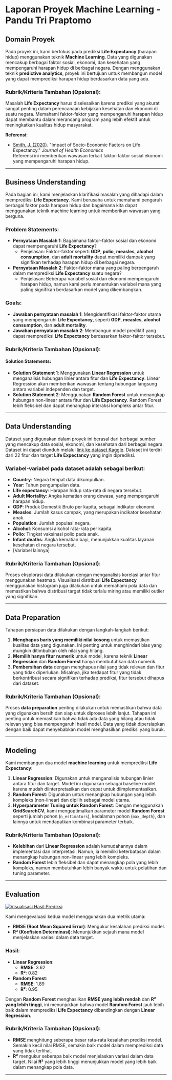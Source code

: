# Laporan Proyek Machine Learning - Pandu Tri Praptomo

## Domain Proyek
Pada proyek ini, kami berfokus pada prediksi **Life Expectancy** (harapan hidup) menggunakan teknik **Machine Learning**. Data yang digunakan mencakup berbagai faktor sosial, ekonomi, dan kesehatan yang mempengaruhi harapan hidup di berbagai negara. Dengan menggunakan teknik **predictive analytics**, proyek ini bertujuan untuk membangun model yang dapat memprediksi harapan hidup berdasarkan data yang ada.

### Rubrik/Kriteria Tambahan (Opsional):
Masalah **Life Expectancy** harus diselesaikan karena prediksi yang akurat sangat penting dalam perencanaan kebijakan kesehatan dan ekonomi di suatu negara. Memahami faktor-faktor yang mempengaruhi harapan hidup dapat membantu dalam merancang program yang lebih efektif untuk meningkatkan kualitas hidup masyarakat.

**Referensi:**
- [Smith, J. (2020)](https://mpra.ub.uni-muenchen.de/70871/). "Impact of Socio-Economic Factors on Life Expectancy." *Journal of Health Economics*  
  Referensi ini memberikan wawasan terkait faktor-faktor sosial ekonomi yang mempengaruhi harapan hidup.

---

## Business Understanding
Pada bagian ini, kami menjelaskan klarifikasi masalah yang dihadapi dalam memprediksi **Life Expectancy**. Kami berusaha untuk memahami pengaruh berbagai faktor pada harapan hidup dan bagaimana kita dapat menggunakan teknik machine learning untuk memberikan wawasan yang berguna.

### Problem Statements:
- **Pernyataan Masalah 1**: Bagaimana faktor-faktor sosial dan ekonomi dapat mempengaruhi **Life Expectancy**?
  - Penjelasan: Faktor-faktor seperti **GDP**, **polio**, **measles**, **alcohol consumption**, dan **adult mortality** dapat memiliki dampak yang signifikan terhadap harapan hidup di berbagai negara.
- **Pernyataan Masalah 2**: Faktor-faktor mana yang paling berpengaruh dalam memprediksi **Life Expectancy** suatu negara?
  - Penjelasan: Beberapa variabel sosial dan ekonomi mempengaruhi harapan hidup, namun kami perlu menentukan variabel mana yang paling signifikan berdasarkan model yang dikembangkan.

### Goals:
- **Jawaban pernyataan masalah 1**: Mengidentifikasi faktor-faktor utama yang mempengaruhi **Life Expectancy**, seperti **GDP**, **measles**, **alcohol consumption**, dan **adult mortality**.
- **Jawaban pernyataan masalah 2**: Membangun model prediktif yang dapat memprediksi **Life Expectancy** berdasarkan faktor-faktor tersebut.

### Rubrik/Kriteria Tambahan (Opsional):
#### Solution Statements:
- **Solution Statement 1**: Menggunakan **Linear Regression** untuk menganalisis hubungan linier antara fitur dan **Life Expectancy**. Linear Regression akan memberikan wawasan tentang hubungan langsung antara variabel independen dan target.
- **Solution Statement 2**: Menggunakan **Random Forest** untuk menangkap hubungan non-linear antara fitur dan **Life Expectancy**. Random Forest lebih fleksibel dan dapat menangkap interaksi kompleks antar fitur.

---

## Data Understanding

Dataset yang digunakan dalam proyek ini berasal dari berbagai sumber yang mencakup data sosial, ekonomi, dan kesehatan dari berbagai negara. Dataset ini dapat diunduh melalui [link ke dataset Kaggle](https://www.kaggle.com/datasets/kumarajarshi/life-expectancy-who). Dataset ini terdiri dari 22 fitur dan target **Life Expectancy** yang ingin diprediksi.

### Variabel-variabel pada dataset adalah sebagai berikut:
- **Country**: Negara tempat data dikumpulkan.
- **Year**: Tahun pengumpulan data.
- **Life expectancy**: Harapan hidup rata-rata di negara tersebut.
- **Adult Mortality**: Angka kematian orang dewasa, yang mempengaruhi harapan hidup.
- **GDP**: Produk Domestik Bruto per kapita, sebagai indikator ekonomi.
- **Measles**: Jumlah kasus campak, yang merupakan indikator kesehatan anak.
- **Population**: Jumlah populasi negara.
- **Alcohol**: Konsumsi alkohol rata-rata per kapita.
- **Polio**: Tingkat vaksinasi polio pada anak.
- **Infant deaths**: Angka kematian bayi, menunjukkan kualitas layanan kesehatan di negara tersebut.
- [Variabel lainnya]

### Rubrik/Kriteria Tambahan (Opsional):
Proses eksplorasi data dilakukan dengan menganalisis korelasi antar fitur menggunakan heatmap. Visualisasi distribusi **Life Expectancy** menggunakan histogram juga dilakukan untuk memahami pola data dan memastikan bahwa distribusi target tidak terlalu miring atau memiliki outlier yang signifikan.

---

## Data Preparation

Tahapan persiapan data dilakukan dengan langkah-langkah berikut:
1. **Menghapus baris yang memiliki nilai kosong** untuk memastikan kualitas data yang digunakan. Ini penting untuk menghindari bias yang mungkin ditimbulkan oleh nilai yang hilang.
2. **Memilih hanya fitur numerik** untuk model, karena teknik **Linear Regression** dan **Random Forest** hanya membutuhkan data numerik.
3. **Pembersihan data** dengan menghapus nilai yang tidak relevan dan fitur yang tidak diperlukan. Misalnya, jika terdapat fitur yang tidak berkontribusi secara signifikan terhadap prediksi, fitur tersebut dihapus dari dataset.

### Rubrik/Kriteria Tambahan (Opsional):
Proses **data preparation** penting dilakukan untuk memastikan bahwa data yang digunakan bersih dan siap untuk diproses lebih lanjut. Tahapan ini penting untuk memastikan bahwa tidak ada data yang hilang atau tidak relevan yang bisa mempengaruhi hasil model. Data yang tidak dipersiapkan dengan baik dapat menyebabkan model menghasilkan prediksi yang buruk.

---

## Modeling

Kami membangun dua model **machine learning** untuk memprediksi **Life Expectancy**:
1. **Linear Regression**: Digunakan untuk menganalisis hubungan linier antara fitur dan target. Model ini digunakan sebagai baseline model karena mudah diinterpretasikan dan cepat untuk diimplementasikan.
2. **Random Forest**: Digunakan untuk menangkap hubungan yang lebih kompleks (non-linear) dan dipilih sebagai model utama.
3. **Hyperparameter Tuning untuk Random Forest**:
   Dengan menggunakan **GridSearchCV**, kami mengoptimalkan parameter model **Random Forest** seperti jumlah pohon (`n_estimators`), kedalaman pohon (`max_depth`), dan lainnya untuk mendapatkan kombinasi parameter terbaik.

### Rubrik/Kriteria Tambahan (Opsional):
- **Kelebihan** dari **Linear Regression** adalah kemudahannya dalam implementasi dan interpretasi. Namun, ia memiliki keterbatasan dalam menangkap hubungan non-linear yang lebih kompleks.
- **Random Forest** lebih fleksibel dan dapat menangkap pola yang lebih kompleks, namun membutuhkan lebih banyak waktu untuk pelatihan dan tuning parameter.

---

## Evaluation

[![Visualisasi Hasil Prediksi]([Visualisasi-Hasil-Prediksi.jp](https://github.com/pandutripraptomo/Life-Expectancy-Prediction/blob/b55afcb79f1642328b26995461c86867741d58a9/Visualisasi%20Hasil%20Prediksi.jpg))](https://github.com/pandutripraptomo/Life-Expectancy-Prediction/blob/b55afcb79f1642328b26995461c86867741d58a9/Visualisasi%20Hasil%20Prediksi.jpg)

Kami mengevaluasi kedua model menggunakan dua metrik utama:
- **RMSE (Root Mean Squared Error)**: Mengukur kesalahan prediksi model.
- **R² (Koefisien Determinasi)**: Menunjukkan sejauh mana model menjelaskan variasi dalam data target.

### Hasil:
- **Linear Regression**:  
  - **RMSE**: 3.62  
  - **R²**: 0.82  
- **Random Forest**:  
  - **RMSE**: 1.89  
  - **R²**: 0.95  

Dengan **Random Forest** menghasilkan **RMSE yang lebih rendah** dan **R² yang lebih tinggi**, ini menunjukkan bahwa model **Random Forest** jauh lebih baik dalam memprediksi **Life Expectancy** dibandingkan dengan **Linear Regression**.

### Rubrik/Kriteria Tambahan (Opsional):
- **RMSE** menghitung seberapa besar rata-rata kesalahan prediksi model. Semakin kecil nilai RMSE, semakin baik model dalam memprediksi data yang tidak terlihat.
- **R²** mengukur seberapa baik model menjelaskan variasi dalam data target. Nilai **R²** yang lebih tinggi menunjukkan model yang lebih baik dalam menangkap pola data.

---

